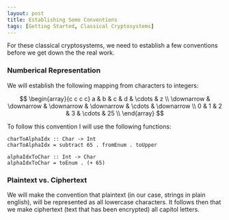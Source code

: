 ```yaml
---
layout: post
title: Establishing Some Conventions
tags: [Getting Started, Classical Cryptosystems]
---
```


For these classical cryptosystems, we need to establish a few conventions before
we get down the the real work.

### Numberical Representation

We will establish the following mapping from characters to integers:

$$
\begin{array}{c c c c}
 a & b & c & d & \cdots & z \\
 \downarrow & \downarrow & \downarrow & \downarrow & \cdots & \downarrow \\
 0 & 1 & 2 & 3 & \cdots & 25 \\
 \end{array}
$$

To follow this convention I will use the following functions:

```
charToAlphaIdx :: Char -> Int
charToAlphaIdx = subtract 65 . fromEnum . toUpper

alphaIdxToChar :: Int -> Char
alphaIdxToChar = toEnum . (+ 65)
```


### Plaintext vs. Ciphertext

We will make the convention that plaintext (in our case, strings in plain
english), will be represented as all lowercase characters.  It follows then
that we make ciphertext (text that has been encrypted) all capitol letters.
